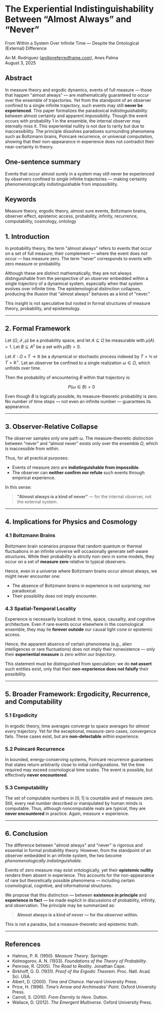 # The Experiential Indistinguishability Between “Almost Always” and “Never”  
From Within a System Over Infinite Time — Despite the Ontological (External) Difference

An M. Rodriguez (an@preferredframe.com), Anes Palma  
August 3, 2025


## Abstract

In measure theory and ergodic dynamics, events of full measure — those that happen "almost always" — are mathematically guaranteed to occur over the ensemble of trajectories. Yet from the standpoint of an observer confined to a single infinite trajectory, such events may still **never be experienced**. This paper formalizes the paradoxical indistinguishability between almost certainty and apparent impossibility. Though the event occurs with probability 1 in the ensemble, the internal observer may eternally miss it. This experiential nullity is not due to rarity but due to inaccessibility. The principle dissolves paradoxes surrounding phenomena such as Boltzmann brains, Poincaré recurrence, or universal computation, showing that their non-appearance in experience does not contradict their near-certainty in theory.

## One-sentence summary

Events that occur almost surely in a system may still never be experienced by observers confined to single infinite trajectories — making certainty phenomenologically indistinguishable from impossibility.

## Keywords

Measure theory, ergodic theory, almost sure events, Boltzmann brains, observer effect, epistemic access, probability, infinity, recurrence, computability, cosmology, ontology



## 1. Introduction

In probability theory, the term "almost always" refers to events that occur on a set of full measure; their complement — where the event does *not* occur — has measure zero. The term "never" corresponds to events with zero measure or probability.

Although these are distinct mathematically, they are not always distinguishable from the perspective of an observer embedded within a single trajectory of a dynamical system, especially when that system evolves over infinite time. The epistemological distinction collapses, producing the illusion that "almost always" behaves as a kind of "never."

This insight is not speculative but rooted in formal structures of measure theory, probability, and epistemology.

---

## 2. Formal Framework

Let $(\Omega, \mathcal{F}, \mu)$ be a probability space, and let $A \subseteq \Omega$ be measurable with $\mu(A) = 1$. Let $B \subseteq A^c$ be a set with $\mu(B) = 0$.

Let $X: \Omega \times T \to \mathbb{R}$ be a dynamical or stochastic process indexed by $T = \mathbb{N}$ or $T = \mathbb{R}^+$. Let an observer be confined to a single realization $\omega \in \Omega$, which unfolds over time.

Then the probability of encountering $B$ within that trajectory is:

$$
P(\omega \in B) = 0
$$

Even though $B$ is logically possible, its measure-theoretic probability is zero. No number of time steps — not even an infinite number — guarantees its appearance.

---

## 3. Observer-Relative Collapse

The observer samples only one path $\omega$. The measure-theoretic distinction between “never” and “almost never” exists only over the ensemble $\Omega$, which is inaccessible from within.

Thus, for all practical purposes:

- Events of measure zero are **indistinguishable from impossible**.
- The observer can **neither confirm nor refute** such events through empirical experience.
  
In this sense:

> **"Almost always is a kind of never"** — for the internal observer, not the external system.

---

## 4. Implications for Physics and Cosmology

### 4.1 Boltzmann Brains

Boltzmann brain scenarios propose that random quantum or thermal fluctuations in an infinite universe will occasionally generate self-aware structures. While their probability is strictly non-zero in some models, they occur on a set of **measure zero** relative to typical observers.

Hence, even in a universe where Boltzmann brains occur almost always, we might never encounter one:

- The absence of Boltzmann brains in experience is not surprising, nor paradoxical.
- Their possibility does not imply encounter.

### 4.3 Spatial-Temporal Locality

Experience is necessarily localized: in time, space, causality, and cognitive architecture. Even if rare events occur elsewhere in the cosmological ensemble, they may lie **forever outside** our causal light cone or epistemic access.

Hence, the apparent absence of certain phenomena (e.g., alien intelligences or rare fluctuations) does not imply their nonexistence — only their **experiential measure** is zero *within our trajectory*.

This statement must be distinguished from speculation: we do **not assert** such entities exist, only that their **non-experience does not falsify** their possibility.

---

## 5. Broader Framework: Ergodicity, Recurrence, and Computability

### 5.1 Ergodicity

In ergodic theory, time averages converge to space averages for *almost every* trajectory. Yet for the exceptional, measure-zero cases, convergence fails. These cases exist, but are **non-detectable** within experience.

### 5.2 Poincaré Recurrence

In bounded, energy-conserving systems, Poincaré recurrence guarantees that states return arbitrarily close to initial configurations. Yet the time required may exceed cosmological time scales. The event is possible, but effectively **never encountered**.

### 5.3 Computability

The set of computable numbers in $[0,1]$ is countable and of measure zero. Still, every real number described or manipulated by human minds is computable. Thus, although noncomputable reals are *typical*, they are **never encountered** in practice. Again, measure $\neq$ experience.

---

## 6. Conclusion

The difference between "almost always" and "never" is rigorous and essential in formal probability theory. However, from the standpoint of an observer embedded in an infinite system, the two become *phenomenologically indistinguishable*.

Events of zero measure may exist ontologically, yet their **epistemic nullity** renders them absent in experience. This accounts for the non-appearance of rare but theoretically possible phenomena — including certain cosmological, cognitive, and informational structures.

We propose that this distinction — between **existence in principle** and **experience in fact** — be made explicit in discussions of probability, infinity, and observation. The principle may be summarized as:

> **Almost always is a kind of never — for the observer within.**

This is not a paradox, but a measure-theoretic and epistemic truth.

---

## References

- Halmos, P. R. (1950). *Measure Theory*. Springer.
- Kolmogorov, A. N. (1933). *Foundations of the Theory of Probability*.
- Penrose, R. (2005). *The Road to Reality*. Jonathan Cape.
- Birkhoff, G. D. (1931). *Proof of the Ergodic Theorem*. Proc. Natl. Acad. Sci. USA.
- Albert, D. (2000). *Time and Chance*. Harvard University Press.
- Price, H. (1996). *Time’s Arrow and Archimedes’ Point*. Oxford University Press.
- Carroll, S. (2010). *From Eternity to Here*. Dutton.
- Wallace, D. (2012). *The Emergent Multiverse*. Oxford University Press.